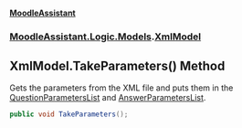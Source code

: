 #### [MoodleAssistant](index.md 'index')
### [MoodleAssistant.Logic.Models](MoodleAssistant.Logic.Models.md 'MoodleAssistant.Logic.Models').[XmlModel](MoodleAssistant.Logic.Models.XmlModel.md 'MoodleAssistant.Logic.Models.XmlModel')

## XmlModel.TakeParameters() Method

Gets the parameters from the XML file and puts them in the [QuestionParametersList](MoodleAssistant.Logic.Models.XmlModel.QuestionParametersList.md 'MoodleAssistant.Logic.Models.XmlModel.QuestionParametersList') and [AnswerParametersList](MoodleAssistant.Logic.Models.XmlModel.AnswerParametersList.md 'MoodleAssistant.Logic.Models.XmlModel.AnswerParametersList').

```csharp
public void TakeParameters();
```
